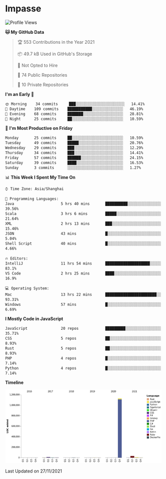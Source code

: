 # Impasse

<!--START_SECTION:waka-->
![Profile Views](http://img.shields.io/badge/Profile%20Views-0-blue)

**🐱 My GitHub Data** 

> 🏆 553 Contributions in the Year 2021
 > 
> 📦 49.7 kB Used in GitHub's Storage 
 > 
> 🚫 Not Opted to Hire
 > 
> 📜 74 Public Repositories 
 > 
> 🔑 10 Private Repositories  
 > 
**I'm an Early 🐤** 

```text
🌞 Morning    34 commits     ███░░░░░░░░░░░░░░░░░░░░░░   14.41% 
🌆 Daytime    109 commits    ███████████░░░░░░░░░░░░░░   46.19% 
🌃 Evening    68 commits     ███████░░░░░░░░░░░░░░░░░░   28.81% 
🌙 Night      25 commits     ██░░░░░░░░░░░░░░░░░░░░░░░   10.59%

```
📅 **I'm Most Productive on Friday** 

```text
Monday       25 commits     ██░░░░░░░░░░░░░░░░░░░░░░░   10.59% 
Tuesday      49 commits     █████░░░░░░░░░░░░░░░░░░░░   20.76% 
Wednesday    29 commits     ███░░░░░░░░░░░░░░░░░░░░░░   12.29% 
Thursday     34 commits     ███░░░░░░░░░░░░░░░░░░░░░░   14.41% 
Friday       57 commits     ██████░░░░░░░░░░░░░░░░░░░   24.15% 
Saturday     39 commits     ████░░░░░░░░░░░░░░░░░░░░░   16.53% 
Sunday       3 commits      ░░░░░░░░░░░░░░░░░░░░░░░░░   1.27%

```


📊 **This Week I Spent My Time On** 

```text
⌚︎ Time Zone: Asia/Shanghai

💬 Programming Languages: 
Java                     5 hrs 40 mins       ██████████░░░░░░░░░░░░░░░   39.56% 
Scala                    3 hrs 6 mins        █████░░░░░░░░░░░░░░░░░░░░   21.64% 
XML                      2 hrs 13 mins       ███░░░░░░░░░░░░░░░░░░░░░░   15.46% 
JSON                     43 mins             █░░░░░░░░░░░░░░░░░░░░░░░░   5.04% 
Shell Script             40 mins             █░░░░░░░░░░░░░░░░░░░░░░░░   4.66%

🔥 Editors: 
IntelliJ                 11 hrs 54 mins      ████████████████████░░░░░   83.1% 
VS Code                  2 hrs 25 mins       ████░░░░░░░░░░░░░░░░░░░░░   16.9%

💻 Operating System: 
Mac                      13 hrs 22 mins      ███████████████████████░░   93.31% 
Windows                  57 mins             █░░░░░░░░░░░░░░░░░░░░░░░░   6.69%

```

**I Mostly Code in JavaScript** 

```text
JavaScript               20 repos            █████████░░░░░░░░░░░░░░░░   35.71% 
CSS                      5 repos             ██░░░░░░░░░░░░░░░░░░░░░░░   8.93% 
Rust                     5 repos             ██░░░░░░░░░░░░░░░░░░░░░░░   8.93% 
PHP                      4 repos             █░░░░░░░░░░░░░░░░░░░░░░░░   7.14% 
Python                   4 repos             █░░░░░░░░░░░░░░░░░░░░░░░░   7.14%

```


**Timeline**

![Chart not found](https://raw.githubusercontent.com/impasse/impasse/master/charts/bar_graph.png) 


 Last Updated on 27/11/2021
<!--END_SECTION:waka-->
